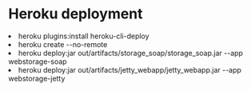 # Heroku deployment
<li> heroku plugins:install heroku-cli-deploy </li>
<li>  heroku create --no-remote</li>
<li> heroku deploy:jar out/artifacts/storage_soap/storage_soap.jar --app webstorage-soap </li>
<li> heroku deploy:jar out/artifacts/jetty_webapp/jetty_webapp.jar --app webstorage-jetty</li>
